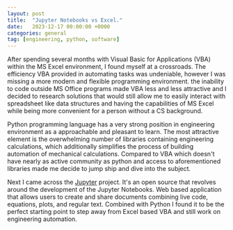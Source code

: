 ```yaml
---
layout: post
title:  "Jupyter Notebooks vs Excel."
date:   2023-12-17 00:00:00 +0000
categories: general
tag: [engineering, python, software]
---
```


After spending several months with Visual Basic for Applications (VBA) within the MS Excel environment, I found myself at a crossroads. 
The efficiency VBA provided in automating tasks was undeniable, however I was missing a more modern and flexible programming environment. 
the inability to code outside MS Office programs made VBA less and less attractive and I decided to research solutions that would still allow me to
easily interact with spreadsheet like data structures and having the capabilities of MS Excel while being more convenient for a person without a CS background.

Python programming language has a very strong position in engineering environment as a approachable and pleasant to learn. The most attractive element
is the overwhelming number of libraries containing engineering calculations, which additionally simplifies the process of building automation of mechanical calculations.
Compared to VBA which doesn't have nearly as active community as python and access to aforementioned libraries made me decide to jump ship and dive into the subject.

Next I came across the <a href="https://jupyter.org/" target="_blank" rel="noopener">Jupyter</a> project. It's an open source
that revolves around the development of the Jupyter Notebooks. Web based application that allows users to create and share documents combining live code, 
equations, plots, and regular text. Combined with Python I found it to be the perfect starting point to step away from Excel based VBA and still
work on engineering automation. 
